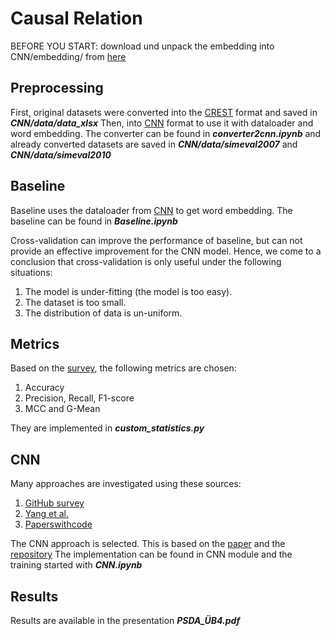 # Causal Relation
BEFORE YOU START:
download und unpack the embedding into CNN/embedding/ from [here](http://metaoptimize.s3.amazonaws.com/hlbl-embeddings-ACL2010/hlbl-embeddings-scaled.EMBEDDING_SIZE=50.txt.gz)
## Preprocessing
First, original datasets were converted into the [CREST](https://github.com/phosseini/CREST) format and saved in ***CNN/data/data_xlsx***
Then, into [CNN](https://github.com/onehaitao/CNN-relation-extraction) format to use it with dataloader and word embedding.
The converter can be found in ***converter2cnn.ipynb*** and already converted datasets are saved in ***CNN/data/simeval2007*** and ***CNN/data/simeval2010***

## Baseline
Baseline uses the dataloader from [CNN](https://github.com/onehaitao/CNN-relation-extraction) to get word embedding.
The baseline can be found in ***Baseline.ipynb***

Cross-validation can improve the performance of baseline, but can not provide an effective improvement for the CNN model.
Hence, we come to a conclusion that cross-validation is only useful under the following situations:
1. The model is under-fitting (the model is too easy).
2. The dataset is too small.
3. The distribution of data is un-uniform.

## Metrics
Based on the [survey](https://link.springer.com/content/pdf/10.1007/s10115-022-01665-w.pdf), the following metrics are chosen:
1. Accuracy
2. Precision, Recall, F1-score
3. MCC and G-Mean

They are implemented in ***custom_statistics.py***


## CNN
Many approaches are investigated using these sources:
1. [GitHub survey](https://github.com/zhijing-jin/Causality4NLP_Papers?ysclid=l5p9lwwc4n1073062)
2. [Yang et al.](https://github.com/zhijing-jin/Causality4NLP_Papers?ysclid=l5p9lwwc4n1073062)
3. [Paperswithcode](https://paperswithcode.com/task/relation-extraction)

The CNN approach is selected. This is based on the [paper](https://aclanthology.org/C14-1220.pdf) and the [repository](https://github.com/onehaitao/CNN-relation-extraction)
The implementation can be found in CNN module and the training started with ***CNN.ipynb***

## Results
Results are available in the presentation ***PSDA_ÜB4.pdf***
